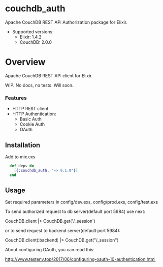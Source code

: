# couchdb_auth

Apache CouchDB REST API Authorization package for Elixir.

* Supported versions:
  - Elixir: 1.4.2
  - CouchDB: 2.0.0

# Overview

Apache CouchDB REST API client for Elixir.

WIP. No docs, no tests. Will soon.

### Features

* HTTP REST client
* HTTP Authentication:
  * Basic Auth
  * Cookie Auth
  * OAuth

## Installation

Add to mix.exs

```elixir
  def deps do
    [{:couchdb_auth, "~> 0.1.0"}]
  end
```

## Usage

Set required parameters in config/dev.exs, config/prod.exs, config/test.exs

To send authorized request to db server(default port 5984) use next:

CouchDB.client |> CouchDB.get('/\_session')

or to send request to backend server(default port 5984):

CouchDB.client(:backend) |> CouchDB.get("/\_session")

About configuring OAuth, you can read this:

http://www.testenv.top/2017/06/configuring-oauth-10-authentication.html
